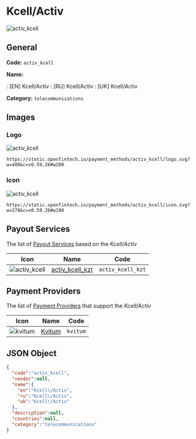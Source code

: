 
# Kcell/Activ 
![activ_kcell](https://static.openfintech.io/payment_methods/activ_kcell/logo.svg?w=400&c=v0.59.26#w200)  

## General 
**Code:** `activ_kcell` 
 
**Name:** 
 
:	[EN] Kcell/Activ 
:	[RU] Kcell/Activ 
:	[UK] Kcell/Activ 
 
**Category:** `telecommunications` 
 

## Images 

### Logo 
![activ_kcell](https://static.openfintech.io/payment_methods/activ_kcell/logo.svg?w=400&c=v0.59.26#w200)  

```
https://static.openfintech.io/payment_methods/activ_kcell/logo.svg?w=400&c=v0.59.26#w200
```  

### Icon 
![activ_kcell](https://static.openfintech.io/payment_methods/activ_kcell/icon.svg?w=278&c=v0.59.26#w100)  

```
https://static.openfintech.io/payment_methods/activ_kcell/icon.svg?w=278&c=v0.59.26#w100
```  

## Payout Services 
 
The list of [Payout Services](/payout-services/) based on the _Kcell/Activ_ 

|Icon|Name|Code| 
|:---:|:---:|:---:| 
|![activ_kcell](https://static.openfintech.io/payout_methods/activ_kcell/icon.svg?w=278&c=v0.59.26#w40) |[activ_kcell_kzt](/payout-services/activ_kcell_kzt/)|`activ_kcell_kzt`| 
 

## Payment Providers 
 
The list of [Payment Providers](/payment-providers/) that support the _Kcell/Activ_ 

|Icon|Name|Code| 
|:---:|:---:|:---:| 
|![kvitum](https://static.openfintech.io/payment_providers/kvitum/icon.svg?w=278&c=v0.59.26#w100) |[Kvitum](/payment-providers/kvitum/)|`kvitum`| 
 

## JSON Object 

```json
{
  "code":"activ_kcell",
  "vendor":null,
  "name":{
    "en":"Kcell\/Activ",
    "ru":"Kcell\/Activ",
    "uk":"Kcell\/Activ"
  },
  "description":null,
  "countries":null,
  "category":"telecommunications"
}
```  
